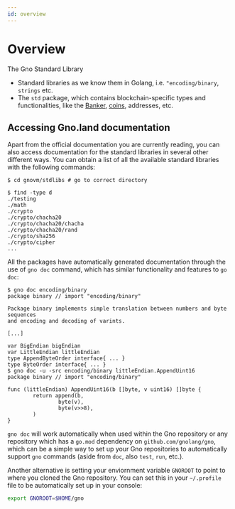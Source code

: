 ```yaml
---
id: overview
---
```


# Overview

The Gno Standard Library
- Standard libraries as we know them in Golang, i.e. `"encoding/binary`, `strings` etc. 
- The `std` package, which contains blockchain-specific types and functionalities, like the [Banker](./banker.md), [coins](./coins.md), addresses, etc.

## Accessing Gno.land documentation

Apart from the official documentation you are currently reading, you can also access documentation for the standard
libraries in several other different ways. You can obtain a list of all the available standard libraries with the following commands:

```console
$ cd gnovm/stdlibs # go to correct directory

$ find -type d
./testing
./math
./crypto
./crypto/chacha20
./crypto/chacha20/chacha
./crypto/chacha20/rand
./crypto/sha256
./crypto/cipher
...
```

All the packages have automatically generated documentation through the use of
`gno doc` command, which has similar functionality and features to `go doc`:

```console
$ gno doc encoding/binary
package binary // import "encoding/binary"

Package binary implements simple translation between numbers and byte sequences
and encoding and decoding of varints.

[...]

var BigEndian bigEndian
var LittleEndian littleEndian
type AppendByteOrder interface{ ... }
type ByteOrder interface{ ... }
$ gno doc -u -src encoding/binary littleEndian.AppendUint16
package binary // import "encoding/binary"

func (littleEndian) AppendUint16(b []byte, v uint16) []byte {
        return append(b,
                byte(v),
                byte(v>>8),
        )
}
```

`gno doc` will work automatically when used within the Gno repository or any
repository which has a `go.mod` dependency on `github.com/gnolang/gno`, which
can be a simple way to set up your Gno repositories to automatically support
`gno` commands (aside from `doc`, also `test`, `run`, etc.).

Another alternative is setting your enviornment variable `GNOROOT` to point to
where you cloned the Gno repository. You can set this in your `~/.profile` file
to be automatically set up in your console:

```sh
export GNOROOT=$HOME/gno
```










    











